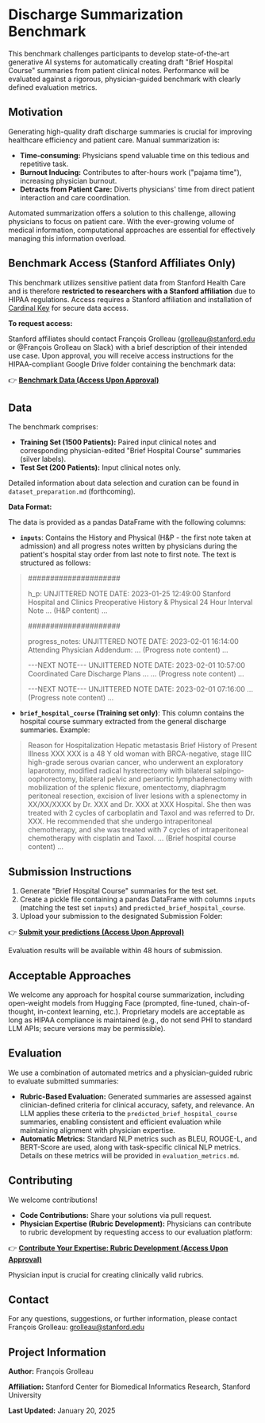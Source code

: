 # Discharge Summarization Benchmark

This benchmark challenges participants to develop state-of-the-art generative AI systems for automatically creating draft "Brief Hospital Course" summaries from patient clinical notes. Performance will be evaluated against a rigorous, physician-guided benchmark with clearly defined evaluation metrics.

## Motivation

Generating high-quality draft discharge summaries is crucial for improving healthcare efficiency and patient care. Manual summarization is:

* **Time-consuming:** Physicians spend valuable time on this tedious and repetitive task.
* **Burnout Inducing:**  Contributes to after-hours work ("pajama time"), increasing physician burnout.
* **Detracts from Patient Care:** Diverts physicians' time from direct patient interaction and care coordination.

Automated summarization offers a solution to this challenge, allowing physicians to focus on patient care.  With the ever-growing volume of medical information, computational approaches are essential for effectively managing this information overload.

## Benchmark Access (Stanford Affiliates Only)

This benchmark utilizes sensitive patient data from Stanford Health Care and is therefore **restricted to researchers with a Stanford affiliation** due to HIPAA regulations. Access requires a Stanford affiliation and installation of [Cardinal Key](https://uit.stanford.edu/service/cardinalkey/installation) for secure data access.

**To request access:**

Stanford affiliates should contact François Grolleau (grolleau@stanford.edu or @François Grolleau on Slack) with a brief description of their intended use case. Upon approval, you will receive access instructions for the HIPAA-compliant Google Drive folder containing the benchmark data:

👉 <a href="https://drive.google.com/drive/folders/1SJp9WQEiQ5PMGmHgS--tJt1FRBG33bbZ" target="_blank" rel="noopener">**Benchmark Data (Access Upon Approval)**</a>

## Data

The benchmark comprises:

* **Training Set (1500 Patients):** Paired input clinical notes and corresponding physician-edited "Brief Hospital Course" summaries (silver labels).
* **Test Set (200 Patients):** Input clinical notes only.

Detailed information about data selection and curation can be found in `dataset_preparation.md` (forthcoming).

**Data Format:**

The data is provided as a pandas DataFrame with the following columns:

* **`inputs`**: Contains the History and Physical (H&P - the first note taken at admission) and all progress notes written by physicians during the patient's hospital stay order from last note to first note.  The text is structured as follows:
> #####################
>
>h_p: UNJITTERED NOTE DATE: 2023-01-25 12:49:00
>Stanford Hospital and Clinics Preoperative History & Physical 24 Hour Interval Note
>... (H&P content) ...
>
>#####################
>
>progress_notes: UNJITTERED NOTE DATE: 2023-02-01 16:14:00
>Attending Physician Addendum:
>... (Progress note content) ...
>
>---NEXT NOTE---
>UNJITTERED NOTE DATE: 2023-02-01 10:57:00
>Coordinated Care Discharge Plans ...
>... (Progress note content) ...
>
>---NEXT NOTE---
>UNJITTERED NOTE DATE: 2023-02-01 07:16:00
>... (Progress note content) ...

* **`brief_hospital_course` (Training set only)**: This column contains the hospital course summary extracted from the general discharge summaries. Example:
>Reason for Hospitalization   Hepatic metastasis
>Brief History of Present Illness   XXX XXX is a 48 Y old woman with BRCA-negative, stage IIIC high-grade serous ovarian cancer, who underwent an exploratory laparotomy, modified radical hysterectomy with bilateral salpingo-oophorectomy, bilateral pelvic and periaortic lymphadenectomy with mobilization of the splenic flexure, omentectomy, diaphragm peritoneal resection, excision of liver lesions with a splenectomy in XX/XX/XXXX by Dr. XXX and Dr. XXX at XXX Hospital. She then was treated with 2 cycles of carboplatin and Taxol and was referred to Dr. XXX. He recommended that she undergo intraperitoneal chemotherapy, and she was treated with 7 cycles of intraperitoneal chemotherapy with cisplatin and Taxol.
>... (Brief hospital course content) ...

## Submission Instructions

1. Generate "Brief Hospital Course" summaries for the test set.
2. Create a pickle file containing a pandas DataFrame with columns `inputs` (matching the test set `inputs`) and `predicted_brief_hospital_course`.
3. Upload your submission to the designated Submission Folder:

👉 <a href="https://drive.google.com/drive/folders/1-LjLGC8KLA6TgzBbNW1HdDlhZ54Vi046" target="_blank" rel="noopener">**Submit your predictions (Access Upon Approval)**</a>

Evaluation results will be available within 48 hours of submission.

## Acceptable Approaches

We welcome any approach for hospital course summarization, including open-weight models from Hugging Face (prompted, fine-tuned, chain-of-thought, in-context learning, etc.). Proprietary models are acceptable as long as HIPAA compliance is maintained (e.g., do not send PHI to standard LLM APIs; secure versions may be permissible).

## Evaluation

We use a combination of automated metrics and a physician-guided rubric to evaluate submitted summaries:

* **Rubric-Based Evaluation:**  Generated summaries are assessed against clinician-defined criteria for clinical accuracy, safety, and relevance.  An LLM applies these criteria to the `predicted_brief_hospital_course` summaries, enabling consistent and efficient evaluation  while maintaining alignment with physician expertise.
* **Automatic Metrics:** Standard NLP metrics such as BLEU, ROUGE-L, and BERT-Score are used, along with task-specific clinical NLP metrics.  Details on these metrics will be provided in `evaluation_metrics.md`.

## Contributing

We welcome contributions!

* **Code Contributions:** Share your solutions via pull request.
* **Physician Expertise (Rubric Development):** Physicians can contribute to rubric development by requesting access to our evaluation platform: 

👉 <a href="https://drive.google.com/drive/folders/XXXX" target="_blank" rel="noopener">**Contribute Your Expertise: Rubric Development (Access Upon Approval)**</a>  

Physician input is crucial for creating clinically valid rubrics.

## Contact

For any questions, suggestions, or further information, please contact François Grolleau: grolleau@stanford.edu

## Project Information

**Author:** François Grolleau

**Affiliation:** Stanford Center for Biomedical Informatics Research, Stanford University

**Last Updated:** January 20, 2025
